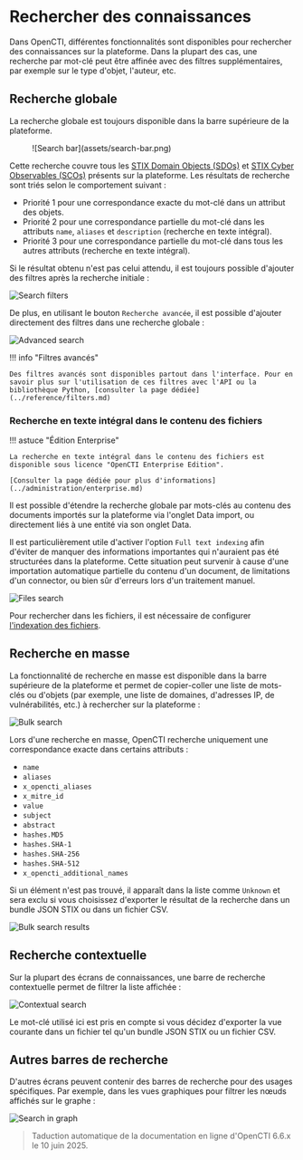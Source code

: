 # Rechercher des connaissances

Dans OpenCTI, différentes fonctionnalités sont disponibles pour rechercher des connaissances sur la plateforme. Dans la plupart des cas, une recherche par mot-clé peut être affinée avec des filtres supplémentaires, par exemple sur le type d'objet, l'auteur, etc.

## Recherche globale

La recherche globale est toujours disponible dans la barre supérieure de la plateforme.

<figure markdown>
  ![Search bar](assets/search-bar.png)
</figure>

Cette recherche couvre tous les [STIX Domain Objects (SDOs)](data-model.md#stix-model-section) et [STIX Cyber Observables (SCOs)](data-model.md#stix-model-section) présents sur la plateforme. Les résultats de recherche sont triés selon le comportement suivant :

* Priorité 1 pour une correspondance exacte du mot-clé dans un attribut des objets.
* Priorité 2 pour une correspondance partielle du mot-clé dans les attributs `name`, `aliases` et `description` (recherche en texte intégral).
* Priorité 3 pour une correspondance partielle du mot-clé dans tous les autres attributs (recherche en texte intégral).

Si le résultat obtenu n'est pas celui attendu, il est toujours possible d'ajouter des filtres après la recherche initiale :

![Search filters](assets/search-filters.png)

De plus, en utilisant le bouton `Recherche avancée`, il est possible d'ajouter directement des filtres dans une recherche globale :

![Advanced search](assets/advanced-search.png)

!!! info "Filtres avancés"

    Des filtres avancés sont disponibles partout dans l'interface. Pour en savoir plus sur l'utilisation de ces filtres avec l'API ou la bibliothèque Python, [consulter la page dédiée](../reference/filters.md)

### Recherche en texte intégral dans le contenu des fichiers

!!! astuce "Édition Enterprise"

    La recherche en texte intégral dans le contenu des fichiers est disponible sous licence "OpenCTI Enterprise Edition".

    [Consulter la page dédiée pour plus d'informations](../administration/enterprise.md)

Il est possible d'étendre la recherche globale par mots-clés au contenu des documents importés sur la plateforme via l'onglet Data import, ou directement liés à une entité via son onglet Data.

Il est particulièrement utile d'activer l'option ``Full text indexing`` afin d'éviter de manquer des informations importantes qui n'auraient pas été structurées dans la plateforme. Cette situation peut survenir à cause d'une importation automatique partielle du contenu d'un document, de limitations d'un connector, ou bien sûr d'erreurs lors d'un traitement manuel.

![Files search](assets/global-search-files.png)

Pour rechercher dans les fichiers, il est nécessaire de configurer [l'indexation des fichiers](../administration/file-indexing.md).

## Recherche en masse

La fonctionnalité de recherche en masse est disponible dans la barre supérieure de la plateforme et permet de copier-coller une liste de mots-clés ou d'objets (par exemple, une liste de domaines, d'adresses IP, de vulnérabilités, etc.) à rechercher sur la plateforme :

![Bulk search](assets/bulk-search.png)

Lors d'une recherche en masse, OpenCTI recherche uniquement une correspondance exacte dans certains attributs :

* `name`
* `aliases`
* `x_opencti_aliases`
* `x_mitre_id`
* `value`
* `subject`
* `abstract`
* `hashes.MD5`
* `hashes.SHA-1`
* `hashes.SHA-256`
* `hashes.SHA-512`
* `x_opencti_additional_names`

Si un élément n'est pas trouvé, il apparaît dans la liste comme `Unknown` et sera exclu si vous choisissez d'exporter le résultat de la recherche dans un bundle JSON STIX ou dans un fichier CSV.

![Bulk search results](assets/bulk-result.png)

## Recherche contextuelle

Sur la plupart des écrans de connaissances, une barre de recherche contextuelle permet de filtrer la liste affichée :

![Contextual search](assets/contextual-search.png)

Le mot-clé utilisé ici est pris en compte si vous décidez d'exporter la vue courante dans un fichier tel qu'un bundle JSON STIX ou un fichier CSV.

## Autres barres de recherche

D'autres écrans peuvent contenir des barres de recherche pour des usages spécifiques. Par exemple, dans les vues graphiques pour filtrer les nœuds affichés sur le graphe :

![Search in graph](assets/search-graph.png)


> Taduction automatique de la documentation en ligne d'OpenCTI 6.6.x le 10 juin 2025.